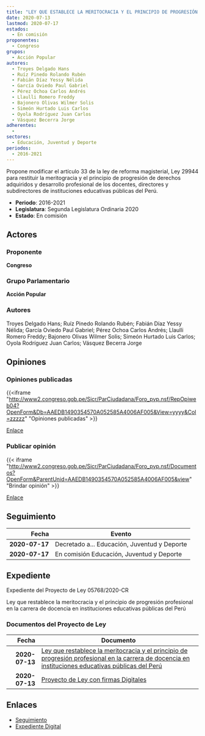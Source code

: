 ```yaml
---
title: "LEY QUE ESTABLECE LA MERITOCRACIA Y EL PRINCIPIO DE PROGRESIÓN PROFESIONAL EN LA CARRERA DE DOCENCIA EN INSTITUCIONES EDUCATIVAS PÚBLICAS DEL PERÚ"
date: 2020-07-13
lastmod: 2020-07-17
estados: 
  - En comisión
proponentes: 
  - Congreso
grupos: 
  - Acción Popular
autores: 
  - Troyes Delgado Hans
  - Ruíz Pinedo Rolando Rubén
  - Fabián Díaz Yessy Nélida
  - García Oviedo Paul Gabriel
  - Pérez Ochoa Carlos Andrés
  - Llaulli Romero Freddy
  - Bajonero Olivas Wilmer Solis
  - Simeón Hurtado Luis Carlos
  - Oyola Rodríguez Juan Carlos
  - Vásquez Becerra Jorge
adherentes: 
  - 
sectores: 
  - Educación, Juventud y Deporte
periodos: 
  - 2016-2021
---
```


Propone modificar el artículo 33 de la ley de reforma magisterial, Ley 29944 para restituir la meritogracia y el principio de progresión de derechos adquiridos y desarrollo profesional de los docentes, directores y subdirectores de instituciones educativas públicas del Perú.

- **Periodo**: 2016-2021
- **Legislatura**: Segunda Legislatura Ordinaria 2020
- **Estado**: En comisión

## Actores

### Proponente

**Congreso**

### Grupo Parlamentario

**Acción Popular**

### Autores

Troyes Delgado Hans; Ruíz Pinedo Rolando Rubén; Fabián Díaz Yessy Nélida; García Oviedo Paul Gabriel; Pérez Ochoa Carlos Andrés; Llaulli Romero Freddy; Bajonero Olivas Wilmer Solis; Simeón Hurtado Luis Carlos; Oyola Rodríguez Juan Carlos; Vásquez Becerra Jorge


## Opiniones

### Opiniones publicadas

{{<iframe "http://www2.congreso.gob.pe/Sicr/ParCiudadana/Foro_pvp.nsf/RepOpiweb04?OpenForm&Db=AAEDB1490354570A052585A4006AF005&View=yyyy&Col=zzzzz" "Opiniones publicadas" >}}

[Enlace](http://www2.congreso.gob.pe/Sicr/ParCiudadana/Foro_pvp.nsf/RepOpiweb04?OpenForm&Db=AAEDB1490354570A052585A4006AF005&View=yyyy&Col=zzzzz)
### Publicar opinión

{{< iframe "http://www2.congreso.gob.pe/Sicr/ParCiudadana/Foro_pvp.nsf/Documentos?OpenForm&ParentUnid=AAEDB1490354570A052585A4006AF005&view" "Brindar opinión" >}}

[Enlace](http://www2.congreso.gob.pe/Sicr/ParCiudadana/Foro_pvp.nsf/Documentos?OpenForm&ParentUnid=AAEDB1490354570A052585A4006AF005&view)

## Seguimiento

| Fecha | Evento |
|------:|--------|
| **2020-07-17** | Decretado a... Educación, Juventud y Deporte|
| **2020-07-17** | En comisión Educación, Juventud y Deporte|


## Expediente

Expediente del Proyecto de Ley 05768/2020-CR

Ley que restablece la meritocracia y el principio de progresión profesional en la carrera de docencia en instituciones educativas públicas del Perú


### Documentos del Proyecto de Ley

| Fecha | Documento |
|------:|--------|
| **2020-07-13** | [Ley que restablece la meritocracia y el principio de progresión profesional en la carrera de docencia en instituciones educativas públicas del Perú](http://www.leyes.congreso.gob.pe/Documentos/2016_2021/Proyectos_de_Ley_y_de_Resoluciones_Legislativas/PL05768-20200713.pdf) |
| **2020-07-13** | [Proyecto de Ley con firmas Digitales](http://www.leyes.congreso.gob.pe/Documentos/2016_2021/Proyectos_de_Ley_y_de_Resoluciones_Legislativas/Proyectos_Firmas_digitales/PL05768.pdf) |

## Enlaces 

- [Seguimiento](http://www2.congreso.gob.pe/Sicr/TraDocEstProc/CLProLey2016.nsf/f7fff46988ca05b1052578e100829cc7/72ac13dbeb458f41052585a4007d5b3d?OpenDocument)
- [Expediente Digital](http://www2.congreso.gob.pe/Sicr/TraDocEstProc/CLProLey2016.nsf/f7fff46988ca05b1052578e100829cc7/72ac13dbeb458f41052585a4007d5b3d?OpenDocument&Click=05257FB7005EB655.eb71d0cf91d8294e05256cdf006b5706/$Body/0.1C6C)
